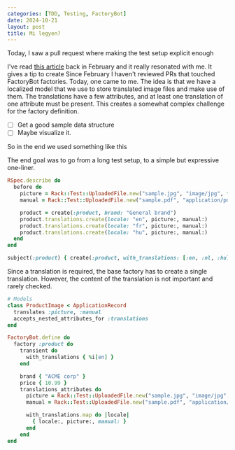 ```yaml
---
categories: [TDD, Testing, FactoryBot]
date: 2024-10-21
layout: post
title: Mi legyen?
---
```


Today, I saw a pull request where making the test setup explicit enough

I've read [this article](https://read.readwise.io/read/01hnzvbhy3j3kdfy0b5tyz3sts) back in February and it really resonated with me. It gives a tip to create
Since February I haven't reviewed PRs that touched FactoryBot factories.
Today, one came to me. The idea is that we have a localized model that we use to store translated image files and make use of them.
The translations have a few attributes, and at least one translation of one attribute must be present. This creates a somewhat complex challenge for the factory definition.

- [ ] Get a good sample data structure
- [ ] Maybe visualize it.

So in the end we used something like this

The end goal was to go from a long test setup, to a simple but expressive one-liner.

```ruby
RSpec.describe do
  before do
    picture = Rack::Test::UploadedFile.new("sample.jpg", "image/jpg", true)
    manual = Rack::Test::UploadedFile.new("sample.pdf", "application/pdf", true)

    product = create(:product, brand: "General brand")
    product.translations.create(locale: "en", picture:, manual:)
    product.translations.create(locale: "fr", picture:, manual:)
    product.translations.create(locale: "hu", picture:, manual:)
  end
end
```

```ruby
subject(:product) { create(:product, with_translations: [:en, :nl, :hu])}
```

Since a translation is required, the base factory has to create a single translation. However, the content of the translation is not important and rarely checked.

```ruby
# Models
class ProductImage < ApplicationRecord
  translates :picture, :manual
  accepts_nested_attributes_for :translations
end

FactoryBot.define do
  factory :product do
    transient do
      with_translations { %i[en] }
    end

    brand { "ACME corp" }
    price { 10.99 }
    translations_attributes do
      picture = Rack::Test::UploadedFile.new("sample.jpg", "image/jpg", true)
      manual = Rack::Test::UploadedFile.new("sample.pdf", "application/pdf", true)

      with_translations.map do |locale|
        { locale:, picture:, manual: }
      end
    end
end
```
